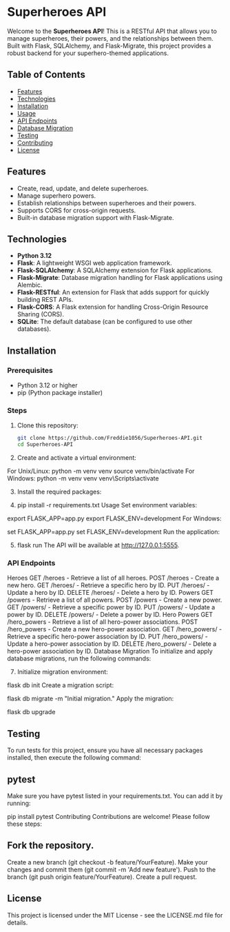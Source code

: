 # Superheroes API

Welcome to the **Superheroes API**! This is a RESTful API that allows you to manage superheroes, their powers, and the relationships between them. Built with Flask, SQLAlchemy, and Flask-Migrate, this project provides a robust backend for your superhero-themed applications.

## Table of Contents

- [Features](#features)
- [Technologies](#technologies)
- [Installation](#installation)
- [Usage](#usage)
- [API Endpoints](#api-endpoints)
- [Database Migration](#database-migration)
- [Testing](#testing)
- [Contributing](#contributing)
- [License](#license)

## Features

- Create, read, update, and delete superheroes.
- Manage superhero powers.
- Establish relationships between superheroes and their powers.
- Supports CORS for cross-origin requests.
- Built-in database migration support with Flask-Migrate.

## Technologies

- **Python 3.12**
- **Flask**: A lightweight WSGI web application framework.
- **Flask-SQLAlchemy**: A SQLAlchemy extension for Flask applications.
- **Flask-Migrate**: Database migration handling for Flask applications using Alembic.
- **Flask-RESTful**: An extension for Flask that adds support for quickly building REST APIs.
- **Flask-CORS**: A Flask extension for handling Cross-Origin Resource Sharing (CORS).
- **SQLite**: The default database (can be configured to use other databases).

## Installation

### Prerequisites

- Python 3.12 or higher
- pip (Python package installer)

### Steps

1. Clone this repository:

   ```bash
   git clone https://github.com/Freddie1056/Superheroes-API.git
   cd Superheroes-API

2. Create and activate a virtual environment:

 For Unix/Linux:
 python -m venv venv
 source venv/bin/activate
 For Windows:
 python -m venv venv
 venv\Scripts\activate

3. Install the required packages:


4. pip install -r requirements.txt
 Usage
 Set environment variables:


export FLASK_APP=app.py
export FLASK_ENV=development
For Windows:


set FLASK_APP=app.py
set FLASK_ENV=development
Run the application:


5. flask run
The API will be available at http://127.0.0.1:5555.

### API Endpoints
Heroes
GET /heroes - Retrieve a list of all heroes.
POST /heroes - Create a new hero.
GET /heroes/<id> - Retrieve a specific hero by ID.
PUT /heroes/<id> - Update a hero by ID.
DELETE /heroes/<id> - Delete a hero by ID.
Powers
GET /powers - Retrieve a list of all powers.
POST /powers - Create a new power.
GET /powers/<id> - Retrieve a specific power by ID.
PUT /powers/<id> - Update a power by ID.
DELETE /powers/<id> - Delete a power by ID.
Hero Powers
GET /hero_powers - Retrieve a list of all hero-power associations.
POST /hero_powers - Create a new hero-power association.
GET /hero_powers/<id> - Retrieve a specific hero-power association by ID.
PUT /hero_powers/<id> - Update a hero-power association by ID.
DELETE /hero_powers/<id> - Delete a hero-power association by ID.
Database Migration
To initialize and apply database migrations, run the following commands:

7. Initialize migration environment:


flask db init
Create a migration script:


flask db migrate -m "Initial migration."
Apply the migration:


flask db upgrade

## Testing
To run tests for this project, ensure you have all necessary packages installed, then execute the following command:


## pytest
Make sure you have pytest listed in your requirements.txt. You can add it by running:


pip install pytest
Contributing
Contributions are welcome! Please follow these steps:

## Fork the repository.
Create a new branch (git checkout -b feature/YourFeature).
Make your changes and commit them (git commit -m 'Add new feature').
Push to the branch (git push origin feature/YourFeature).
Create a pull request.



## License

This project is licensed under the MIT License - see the LICENSE.md file for details.